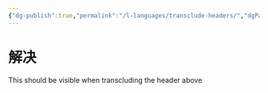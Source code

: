 ```yaml
---
{"dg-publish":true,"permalink":"/l-languages/transclude-headers/","dgPassFrontmatter":true,"noteIcon":""}
---
```




<div class="transclusion internal-embed is-loaded"><div class="markdown-embed">



#  解决

This should be visible when transcluding the header above



</div></div>

